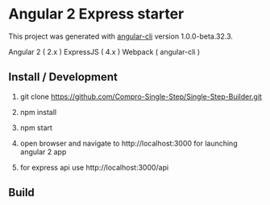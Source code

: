 # Angular 2 Express starter

This project was generated with [angular-cli](https://github.com/angular/angular-cli) version 1.0.0-beta.32.3.

Angular 2 ( 2.x )
ExpressJS ( 4.x )
Webpack ( angular-cli )

Install / Development
---------------------
1) git clone https://github.com/Compro-Single-Step/Single-Step-Builder.git

2) npm install

3) npm start

4) open browser and navigate to http://localhost:3000 for launching angular 2 app

5) for express api use http://localhost:3000/api

Build
--------------------------
